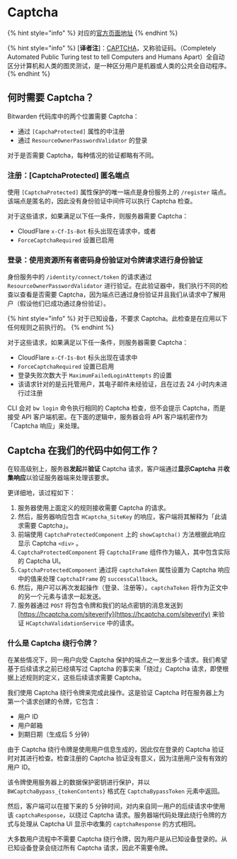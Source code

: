 # Captcha

{% hint style="info" %}
对应的[官方页面地址](https://contributing.bitwarden.com/architecture/deep-dives/captchas/)
{% endhint %}

{% hint style="info" %}
\[**译者注**]：[CAPTCHA](https://zh.wikipedia.org/zh-cn/%E9%AA%8C%E8%AF%81%E7%A0%81)，又称验证码。（Completely Automated Public Turing test to tell Computers and Humans Apart）全自动区分计算机和人类的图灵测试，是一种区分用户是机器或人类的公共全自动程序。
{% endhint %}

## 何时需要 Captcha？ <a href="#when-are-captchas-required" id="when-are-captchas-required"></a>

Bitwarden 代码库中的两个位置需要 Captcha：

* 通过 `[CapchaProtected]` 属性的中注册
* 通过 `ResourceOwnerPasswordValidator` 的登录

对于是否需要 Captcha，每种情况的验证都略有不同。

### 注册：\[CaptchaProtected] 匿名端点 <a href="#registration-captchaprotected-anonymous-endpoint" id="registration-captchaprotected-anonymous-endpoint"></a>

使用 `[CaptchaProtected]` 属性保护的唯一端点是身份服务上的 `/register` 端点。该端点是匿名的，因此没有身份验证中间件可以执行 Captcha 检查。

对于这些请求，如果满足以下任一条件，则服务器需要 Captcha：

* CloudFlare `x-Cf-Is-Bot` 标头出现在请求中，或者
* `ForceCaptchaRequired` 设置已启用

### 登录：使用资源所有者密码身份验证对令牌请求进行身份验证 <a href="#login-token-requests-authenticated-with-resource-owner-password-authentication" id="login-token-requests-authenticated-with-resource-owner-password-authentication"></a>

身份服务中的 `/identity/connect/token` 的请求通过 `ResourceOwnerPasswordValidator` 进行验证。在此验证器中，我们执行不同的检查以查看是否需要 Captcha，因为端点已通过身份验证并且我们从请求中了解用户（假设他们已成功通过身份验证）。

{% hint style="info" %}
对于已知设备，不要求 Captcha。此检查是在应用以下任何规则之前执行的。
{% endhint %}

对于这些请求，如果满足以下任一条件，则服务器需要 Captcha：

* CloudFlare `x-Cf-Is-Bot` 标头出现在请求中
* `ForceCaptchaRequired` 设置已启用
* 登录失败次数大于 `MaximumFailedLoginAttempts` 的设置
* 该请求针对的是云托管用户，其电子邮件未经验证，且在过去 24 小时内未进行过注册

CLI 会对 `bw login` 命令执行相同的 Captcha 检查，但不会提示 Captcha，而是接受 API 客户端机密。在下面的逻辑中，服务器会将 API 客户端机密作为「Captcha 响应」来处理。

## Captcha 在我们的代码中如何工作？ <a href="#how-do-captchas-work-in-our-code" id="how-do-captchas-work-in-our-code"></a>

在较高级别上，服务器**发起**并**验证** Captcha 请求，客户端通过**显示Captcha** 并**收集响应**以验证服务器端来处理该要求。

更详细地，该过程如下：

1. 服务器使用上面定义的规则接收需要 Captcha 的请求。
2. 然后，服务器响应包含 `HCaptcha_SiteKey` 的响应，客户端将其解释为「此请求需要 Captcha」。
3. 前端使用 `CaptchaProtectedComponent` 上的 `showCaptcha()` 方法根据此响应显示 Captcha `<div>` 。
4. `CaptchaProtectedComponent` 将 `CaptchaIFrame` 组件作为输入，其中包含实际的 Captcha UI。
5. `CaptchaProtectedComponent` 通过将 `captchaToken` 属性设置为 Captcha 响应中的值来处理 `CaptchaIFrame` 的 `successCallback`。
6. 然后，用户可以再次发起操作（登录、注册等）。`captchaToken` 将作为正文中的另一个元素与请求一起发送。
7. 服务器通过 `POST` 将包含令牌和我们的站点密钥的消息发送到 [https://hcaptcha.com/siteverify](https://hcaptcha.com/siteverify) 来验证 `HCaptchaValidationService` 中的请求。

### 什么是 Captcha 绕行令牌？ <a href="#what-is-a-captcha-bypass-token" id="what-is-a-captcha-bypass-token"></a>

在某些情况下，同一用户向受 Captcha 保护的端点之一发出多个请求。我们希望基于后续请求之前已经填写过 Captcha 的事实来「绕过」Captcha 请求，即使根据上述规则的定义，这些后续请求需要 Captcha。

我们使用 Captcha 绕行令牌来完成此操作。这是验证 Captcha 时在服务器上为第一个请求创建的令牌，它包含：

* 用户 ID
* 用户邮箱
* 到期日期（生成后 5 分钟）

由于 Captcha 绕行令牌是使用用户信息生成的，因此仅在登录的 Captcha 验证时对其进行检查。检查注册的 Captcha 验证没有意义，因为注册用户没有有效的用户 ID。

该令牌使用服务器上的数据保护密钥进行保护，并以 `BWCaptchaBypass_{tokenContents}` 格式在 `CaptchaBypassToken` 元素中返回。

然后，客户端可以在接下来的 5 分钟时间，对内来自同一用户的后续请求中使用该 `captchaResponse`，以绕过 Captcha 请求。服务器端代码处理此绕行令牌的方式与处理从 Captcha UI 显示中收集的 `captchaResponse` 的方式相同。

大多数用户流程中不需要 Captcha 绕行令牌，因为用户是从已知设备登录的。从已知设备登录会绕过所有 Captcha 请求，因此不需要令牌。
